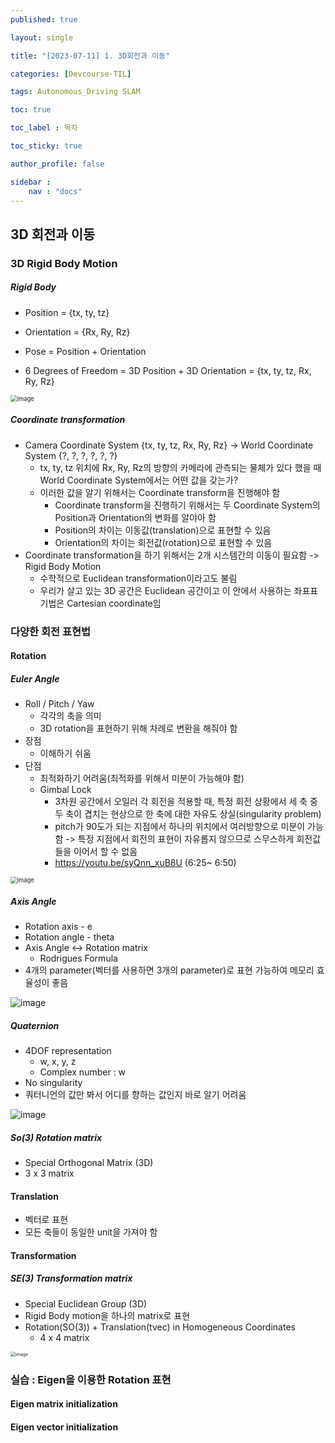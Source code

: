 ```yaml
---
published: true

layout: single

title: "[2023-07-11] 1. 3D회전과 이동"

categories: [Devcourse-TIL]

tags: Autonomous_Driving SLAM

toc: true

toc_label : 목차

toc_sticky: true

author_profile: false

sidebar :
    nav : "docs"
---
```


## 3D 회전과 이동



### 3D Rigid Body Motion



##### Rigid Body

- Position = {tx, ty, tz}
- Orientation = {Rx, Ry, Rz}

- Pose = Position + Orientation 
- 6 Degrees of Freedom =  3D Position + 3D Orientation = {tx, ty, tz, Rx, Ry, Rz}

<img src="https://github.com/shpark98/Projects/assets/116723552/f3bf0d66-839e-453c-bea2-10281fb87c85" alt="image" style="zoom:67%;" />



##### Coordinate transformation

- Camera Coordinate System {tx, ty, tz, Rx, Ry, Rz} -> World Coordinate System {?, ?, ?, ?, ?, ?} 
  - tx, ty, tz 위치에 Rx, Ry, Rz의 방향의 카메라에 관측되는 물체가 있다 했을 때 World Coordinate System에서는 어떤 값을 갖는가?
  - 이러한 값을 알기 위해서는 Coordinate transform을 진행해야 함
    - Coordinate transform을 진행하기 위해서는 두 Coordinate System의 Position과 Orientation의 변화를 알야아 함
    - Position의 차이는 이동값(translation)으로 표현할 수 있음
    - Orientation의 차이는 회전값(rotation)으로 표현할 수 있음
- Coordinate transformation을 하기 위해서는 2개 시스템간의 이동이 필요함 -> Rigid Body Motion
  - 수학적으로 Euclidean transformation이라고도 불림
  - 우리가 살고 있는 3D 공간은 Euclidean 공간이고 이 안에서 사용하는 좌표표기법은 Cartesian coordinate임





### 다양한 회전 표현법



#### Rotation



##### Euler Angle

- Roll / Pitch / Yaw
  - 각각의 축을 의미
  - 3D rotation을 표현하기 위해 차례로 변환을 해줘야 함
- 장점
  - 이해하기 쉬움
- 단점
  - 최적화하기 어려움(최적화를 위해서 미분이 가능해야 함)
  - Gimbal Lock
    - 3차원 공간에서 오일러 각 회전을 적용할 때, 특정 회전 상황에서 세 축 중 두 축이 겹치는 현상으로 한 축에 대한 자유도 상실(singularity problem)
    - pitch가 90도가 되는 지점에서 하나의 위치에서 여러방향으로 미분이 가능함 -> 특정 지점에서 회전의 표현이 자유롭지 않으므로 스무스하게 회전값들을 이어서 할 수 없음
    - https://youtu.be/syQnn_xuB8U  (6:25~ 6:50)

<img src="https://github.com/shpark98/Projects/assets/116723552/54d2addf-3566-4b5d-8006-097142736c37" alt="image" style="zoom: 67%;" />



##### Axis Angle

- Rotation axis - e
- Rotation angle - theta
- Axis Angle <-> Rotation matrix
  - Rodrigues Formula
- 4개의 parameter(벡터를 사용하면 3개의 parameter)로 표현 가능하여 메모리 효율성이 좋음

![image](https://github.com/shpark98/Projects/assets/116723552/0234ddc7-3682-4f9b-a750-7fa8962bbc32)

##### Quaternion

- 4DOF representation
  - w, x, y, z
  - Complex number : w
- No singularity
- 쿼터니언의 값만 봐서 어디를 향하는 값인지 바로 알기 어려움

![image](https://github.com/shpark98/Projects/assets/116723552/9070965b-acdd-417b-b868-54678a13a656)



##### So(3) Rotation matrix

- Special Orthogonal Matrix (3D)
- 3 x 3 matrix





#### Translation

- 벡터로 표현
- 모든 축들이 동일한 unit을 가져야 함





#### Transformation 



##### SE(3) Transformation matrix

- Special Euclidean Group (3D)
- Rigid Body motion을 하나의 matrix로 표현
- Rotation(SO(3)) + Translation(tvec) in Homogeneous Coordinates
  - 4 x 4 matrix

<img src="https://github.com/shpark98/Projects/assets/116723552/e8b9a916-2e64-4ecc-89b8-4dd4fd90c082" alt="image" style="zoom:50%;" />



### 실습 : Eigen을 이용한 Rotation 표현



#### Eigen matrix initialization



#### Eigen vector initialization
